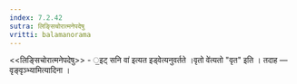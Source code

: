 ```yaml
---
index: 7.2.42
sutra: लिङ्सिचोरात्मनेपदेषु
vritti: balamanorama
---
```


<<लिङ्सिचोरात्मनेपदेषु>> - ॒इट् सनि वा॑ इत्यत इड्वेत्यनुवर्तते ।वृतो वे॑त्यतो "वृत" इति । तदाह — वृङ्वृञ्भ्यामित्यादिना । 
